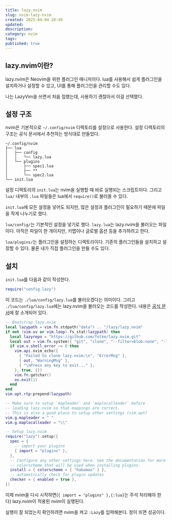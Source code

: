 ```yaml
---
title: lazy.nvim
slug: nvim-lazy-nvim
created: 2025-04-04 20:49
updated:
description:
category: nvim
tags:
published: true
---
```


## lazy.nvim이란?

lazy.nvim은 Neovim을 위한 플러그인 매니저이다.
lua를 사용해서 쉽게 플러그인을 설치하거나 설정할 수 있고, UI를 통해 플러그인을 관리할 수도 있다.

나는 LazyVim을 쓰면서 처음 접했는데, 사용하기 괜찮아서 이걸 선택했다.

## 설정 구조

nvim은 기본적으로 `~/.config/nvim` 디렉토리를 설정으로 사용한다.
설정 디렉토리의 구조는 공식 문서에서 추천하는 방식대로 만들었다.

```text
~/.config/nvim
├── lua
│   ├── config
│   │   └── lazy.lua
│   └── plugins
│       ├── spec1.lua
│       ├── **
│       └── spec2.lua
└── init.lua
```

설정 디렉토리의 `init.lua`는 nvim을 실행할 때 바로 실행되는 스크립트이다.
그리고 `lua/` 내부의 `.lua` 파일들은 lua에서 `require()`로 불러올 수 있다.

`init.lua`에 모든 설정을 넣어도 되지만, 많은 설정과 플러그인이 필요하기 때문에 파일을 작게 나누기로 했다.

`lua/config/`는 기본적인 설정을 넣기로 했다.
`lazy.lua`는 lazy.nvim을 불러오는 파일이다.
아직은 파일이 한 개이지만, 키맵이나 글로벌 옵션 등을 추가하려고 한다.

`lua/plugins/`는 플러그인을 설정하는 디렉토리이다.
기존의 플러그인들을 설치하고 설정할 수 있다.
물론 내가 직접 플러그인을 만들 수도 있다.

## 설치

`init.lua`를 다음과 같이 작성한다.

```lua title="init.lua"
require("config.lazy")
```

이 코드는 `./lua/config/lazy.lua`를 불러오겠다는 의미이다.
그리고 `./lua/config/lazy.lua`에는 lazy.nvim을 불러오는 코드를 작성한다.
내용은 [공식 문서](https://lazy.folke.io/installation)에 잘 소개되어 있다.

```lua title="lua/config/lazy.lua"
-- Bootstrap lazy.nvim
local lazypath = vim.fn.stdpath("data") .. "/lazy/lazy.nvim"
if not (vim.uv or vim.loop).fs_stat(lazypath) then
  local lazyrepo = "https://github.com/folke/lazy.nvim.git"
  local out = vim.fn.system({ "git", "clone", "--filter=blob:none", "--branch=stable", lazyrepo, lazypath })
  if vim.v.shell_error ~= 0 then
    vim.api.nvim_echo({
      { "Failed to clone lazy.nvim:\n", "ErrorMsg" },
      { out, "WarningMsg" },
      { "\nPress any key to exit..." },
    }, true, {})
    vim.fn.getchar()
    os.exit(1)
  end
end
vim.opt.rtp:prepend(lazypath)

-- Make sure to setup `mapleader` and `maplocalleader` before
-- loading lazy.nvim so that mappings are correct.
-- This is also a good place to setup other settings (vim.opt)
vim.g.mapleader = " "
vim.g.maplocalleader = "\\"

-- Setup lazy.nvim
require("lazy").setup({
  spec = {
    -- import your plugins
    { import = "plugins" },
  },
  -- Configure any other settings here. See the documentation for more details.
  -- colorscheme that will be used when installing plugins.
  install = { colorscheme = { "habamax" } },
  -- automatically check for plugin updates
  checker = { enabled = true },
})
```

이제 nvim을 다시 시작하면(`{ import = "plugins" },{:lua}`는 주석 처리해야 한다) lazy.nvim이 적용된 nvim이 실행된다.

실행이 잘 되었는지 확인하려면 nvim을 켜고 `:Lazy`를 입력해본다.
창이 뜨면 성공이다.
